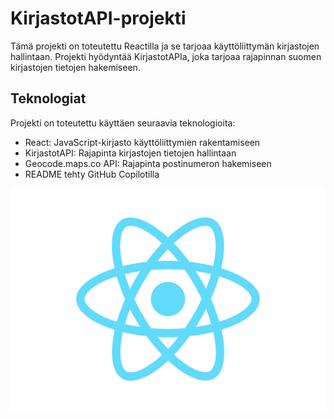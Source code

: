 # KirjastotAPI-projekti

Tämä projekti on toteutettu Reactilla ja se tarjoaa käyttöliittymän kirjastojen hallintaan. Projekti hyödyntää KirjastotAPIa, joka tarjoaa rajapinnan suomen kirjastojen tietojen hakemiseen.

## Teknologiat

Projekti on toteutettu käyttäen seuraavia teknologioita:

- React: JavaScript-kirjasto käyttöliittymien rakentamiseen
- KirjastotAPI: Rajapinta kirjastojen tietojen hallintaan
- Geocode.maps.co API: Rajapinta postinumeron hakemiseen
- README tehty GitHub Copilotilla

![React-logo](logo.svg)